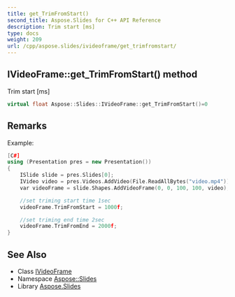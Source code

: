 ```yaml
---
title: get_TrimFromStart()
second_title: Aspose.Slides for C++ API Reference
description: Trim start [ms]
type: docs
weight: 209
url: /cpp/aspose.slides/ivideoframe/get_trimfromstart/
---
```

## IVideoFrame::get_TrimFromStart() method


Trim start [ms]

```cpp
virtual float Aspose::Slides::IVideoFrame::get_TrimFromStart()=0
```

## Remarks


Example: 
```cpp
[C#]
using (Presentation pres = new Presentation())
{
    ISlide slide = pres.Slides[0];
    IVideo video = pres.Videos.AddVideo(File.ReadAllBytes("video.mp4"));
    var videoFrame = slide.Shapes.AddVideoFrame(0, 0, 100, 100, video);

    //set triming start time 1sec
    videoFrame.TrimFromStart = 1000f;

    //set triming end time 2sec
    videoFrame.TrimFromEnd = 2000f;
}
```

## See Also

* Class [IVideoFrame](../)
* Namespace [Aspose::Slides](../../)
* Library [Aspose.Slides](../../../)
